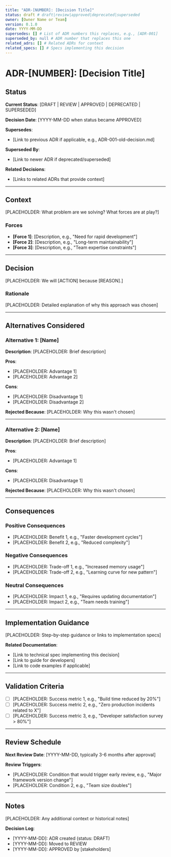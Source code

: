 ```yaml
---
title: "ADR-[NUMBER]: [Decision Title]"
status: draft # draft|review|approved|deprecated|superseded
owner: [Owner Name or Team]
version: 0.1.0
date: YYYY-MM-DD
supersedes: [] # List of ADR numbers this replaces, e.g., [ADR-001]
superseded_by: null # ADR number that replaces this one
related_adrs: [] # Related ADRs for context
related_specs: [] # Specs implementing this decision
---
```


# ADR-[NUMBER]: [Decision Title]

<!--
NAMING CONVENTION: ADR-[number]-[kebab-case-title].md
LOCATION: docs/adr/
NUMBERING: Sequential, padded to 3 digits (001, 002, etc.)

USAGE:
1. Copy this template to docs/adr/ADR-[number]-[title].md
2. Update frontmatter with decision metadata
3. Fill in all sections, removing guidance comments
4. Link from relevant specs
5. Update ADR index if exists

CROSS-REFERENCES:
- Link to specs that implement this decision
- Reference related ADRs for context
-->

## Status

**Current Status**: [DRAFT | REVIEW | APPROVED | DEPRECATED | SUPERSEDED]

**Decision Date**: [YYYY-MM-DD when status became APPROVED]

**Supersedes**:

- [Link to previous ADR if applicable, e.g., ADR-001-old-decision.md]

**Superseded By**:

- [Link to newer ADR if deprecated/superseded]

**Related Decisions**:

- [Links to related ADRs that provide context]

---

## Context

<!--
Describe the problem/opportunity that requires a decision.
Include:
- Current situation and constraints
- Business/technical drivers
- Stakeholders affected
- Timeline pressures
- Relevant background
-->

[PLACEHOLDER: What problem are we solving? What forces are at play?]

### Forces

<!-- List competing concerns that influence this decision -->

- **[Force 1]**: [Description, e.g., "Need for rapid development"]
- **[Force 2]**: [Description, e.g., "Long-term maintainability"]
- **[Force 3]**: [Description, e.g., "Team expertise constraints"]

---

## Decision

<!--
State the decision clearly and concisely.
Use active voice: "We will..." or "We have decided to..."
-->

[PLACEHOLDER: We will [ACTION] because [REASON].]

### Rationale

<!--
Explain WHY this decision was made.
- What alternatives were considered?
- Why were they rejected?
- What makes this the best choice given the forces?
-->

[PLACEHOLDER: Detailed explanation of why this approach was chosen]

---

## Alternatives Considered

### Alternative 1: [Name]

**Description**: [PLACEHOLDER: Brief description]

**Pros**:

- [PLACEHOLDER: Advantage 1]
- [PLACEHOLDER: Advantage 2]

**Cons**:

- [PLACEHOLDER: Disadvantage 1]
- [PLACEHOLDER: Disadvantage 2]

**Rejected Because**: [PLACEHOLDER: Why this wasn't chosen]

---

### Alternative 2: [Name]

**Description**: [PLACEHOLDER: Brief description]

**Pros**:

- [PLACEHOLDER: Advantage 1]

**Cons**:

- [PLACEHOLDER: Disadvantage 1]

**Rejected Because**: [PLACEHOLDER: Why this wasn't chosen]

---

## Consequences

<!-- What becomes easier/harder as a result of this decision? -->

### Positive Consequences

- [PLACEHOLDER: Benefit 1, e.g., "Faster development cycles"]
- [PLACEHOLDER: Benefit 2, e.g., "Reduced complexity"]

### Negative Consequences

- [PLACEHOLDER: Trade-off 1, e.g., "Increased memory usage"]
- [PLACEHOLDER: Trade-off 2, e.g., "Learning curve for new pattern"]

### Neutral Consequences

- [PLACEHOLDER: Impact 1, e.g., "Requires updating documentation"]
- [PLACEHOLDER: Impact 2, e.g., "Team needs training"]

---

## Implementation Guidance

<!--
How should teams implement this decision?
Link to specs, guides, or code examples.
-->

[PLACEHOLDER: Step-by-step guidance or links to implementation specs]

**Related Documentation**:

- [Link to technical spec implementing this decision]
- [Link to guide for developers]
- [Link to code examples if applicable]

---

## Validation Criteria

<!-- How do we know this decision is working? -->

- [ ] [PLACEHOLDER: Success metric 1, e.g., "Build time reduced by 20%"]
- [ ] [PLACEHOLDER: Success metric 2, e.g., "Zero production incidents related to X"]
- [ ] [PLACEHOLDER: Success metric 3, e.g., "Developer satisfaction survey > 80%"]

---

## Review Schedule

**Next Review Date**: [YYYY-MM-DD, typically 3-6 months after approval]

**Review Triggers**:

- [PLACEHOLDER: Condition that would trigger early review, e.g., "Major framework version change"]
- [PLACEHOLDER: Condition 2, e.g., "Team size doubles"]

---

## Notes

<!--
Additional context, historical notes, or links to discussions.
Include:
- Meeting notes or RFC links
- Slack/email threads
- External references
-->

[PLACEHOLDER: Any additional context or historical notes]

**Decision Log**:

- [YYYY-MM-DD]: ADR created (status: DRAFT)
- [YYYY-MM-DD]: Moved to REVIEW
- [YYYY-MM-DD]: APPROVED by [stakeholders]
